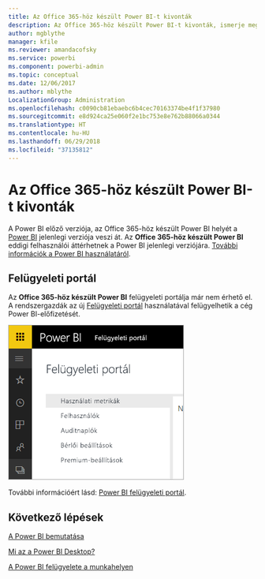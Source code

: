```yaml
---
title: Az Office 365-höz készült Power BI-t kivonták
description: Az Office 365-höz készült Power BI-t kivonták, ismerje meg a jelenlegi Power BI használatát és felügyeletét.
author: mgblythe
manager: kfile
ms.reviewer: amandacofsky
ms.service: powerbi
ms.component: powerbi-admin
ms.topic: conceptual
ms.date: 12/06/2017
ms.author: mblythe
LocalizationGroup: Administration
ms.openlocfilehash: c0090cb81ebaebc6b4cec70163374be4f1f37980
ms.sourcegitcommit: e8d924ca25e060f2e1bc753e8e762b88066a0344
ms.translationtype: HT
ms.contentlocale: hu-HU
ms.lasthandoff: 06/29/2018
ms.locfileid: "37135812"
---
```

# <a name="power-bi-for-office-365-is-retired"></a>Az Office 365-höz készült Power BI-t kivonták
A Power BI előző verziója, az Office 365-höz készült Power BI helyét a [Power BI](https://powerbi.microsoft.com) jelenlegi verziója veszi át. Az **Office 365-höz készült Power BI**  eddigi felhasználói áttérhetnek a Power BI jelenlegi verziójára. [További információk a Power BI használatáról](service-get-started.md).

## <a name="the-admin-portal"></a>Felügyeleti portál
Az **Office 365-höz készült Power BI** felügyeleti portálja már nem érhető el. A rendszergazdák az új [Felügyeleti portál](https://app.powerbi.com/admin-portal) használatával felügyelhetik a cég Power BI-előfizetését.

![](media/service-admin-o365portal-retired/powerbi-admin-landing-page.png)

További információért lásd: [Power BI felügyeleti portál](service-admin-portal.md).

## <a name="next-steps"></a>Következő lépések
[A Power BI bemutatása](power-bi-overview.md)

[Mi az a Power BI Desktop?](desktop-what-is-desktop.md)

[A Power BI felügyelete a munkahelyen](service-admin-administering-power-bi-in-your-organization.md)
